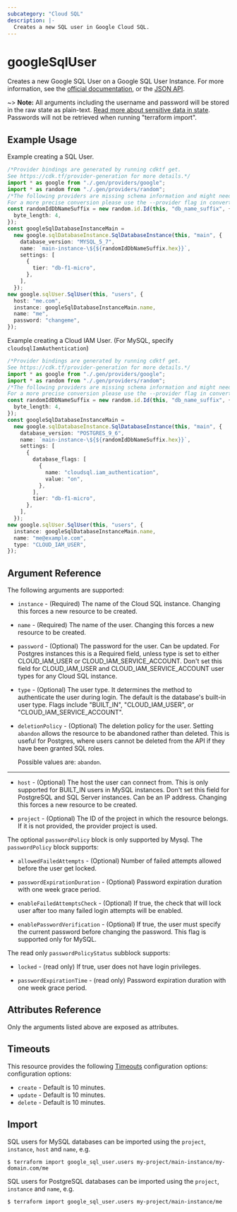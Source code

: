 ```yaml
---
subcategory: "Cloud SQL"
description: |-
  Creates a new SQL user in Google Cloud SQL.
---
```


# googleSqlUser

Creates a new Google SQL User on a Google SQL User Instance. For more information, see the [official documentation](https://cloud.google.com/sql/), or the [JSON API](https://cloud.google.com/sql/docs/admin-api/v1beta4/users).

\~> **Note:** All arguments including the username and password will be stored in the raw state as plain-text.
[Read more about sensitive data in state](https://www.terraform.io/language/state/sensitive-data). Passwords will not be retrieved when running
"terraform import".

## Example Usage

Example creating a SQL User.

```typescript
/*Provider bindings are generated by running cdktf get.
See https://cdk.tf/provider-generation for more details.*/
import * as google from "./.gen/providers/google";
import * as random from "./.gen/providers/random";
/*The following providers are missing schema information and might need manual adjustments to synthesize correctly: google, random.
For a more precise conversion please use the --provider flag in convert.*/
const randomIdDbNameSuffix = new random.id.Id(this, "db_name_suffix", {
  byte_length: 4,
});
const googleSqlDatabaseInstanceMain =
  new google.sqlDatabaseInstance.SqlDatabaseInstance(this, "main", {
    database_version: "MYSQL_5_7",
    name: `main-instance-\${${randomIdDbNameSuffix.hex}}`,
    settings: [
      {
        tier: "db-f1-micro",
      },
    ],
  });
new google.sqlUser.SqlUser(this, "users", {
  host: "me.com",
  instance: googleSqlDatabaseInstanceMain.name,
  name: "me",
  password: "changeme",
});

```

Example creating a Cloud IAM User. (For MySQL, specify `cloudsqlIamAuthentication`)

```typescript
/*Provider bindings are generated by running cdktf get.
See https://cdk.tf/provider-generation for more details.*/
import * as google from "./.gen/providers/google";
import * as random from "./.gen/providers/random";
/*The following providers are missing schema information and might need manual adjustments to synthesize correctly: google, random.
For a more precise conversion please use the --provider flag in convert.*/
const randomIdDbNameSuffix = new random.id.Id(this, "db_name_suffix", {
  byte_length: 4,
});
const googleSqlDatabaseInstanceMain =
  new google.sqlDatabaseInstance.SqlDatabaseInstance(this, "main", {
    database_version: "POSTGRES_9_6",
    name: `main-instance-\${${randomIdDbNameSuffix.hex}}`,
    settings: [
      {
        database_flags: [
          {
            name: "cloudsql.iam_authentication",
            value: "on",
          },
        ],
        tier: "db-f1-micro",
      },
    ],
  });
new google.sqlUser.SqlUser(this, "users", {
  instance: googleSqlDatabaseInstanceMain.name,
  name: "me@example.com",
  type: "CLOUD_IAM_USER",
});

```

## Argument Reference

The following arguments are supported:

*   `instance` - (Required) The name of the Cloud SQL instance. Changing this
    forces a new resource to be created.

*   `name` - (Required) The name of the user. Changing this forces a new resource
    to be created.

*   `password` - (Optional) The password for the user. Can be updated. For Postgres
    instances this is a Required field, unless type is set to either CLOUD\_IAM\_USER
    or CLOUD\_IAM\_SERVICE\_ACCOUNT. Don't set this field for CLOUD\_IAM\_USER
    and CLOUD\_IAM\_SERVICE\_ACCOUNT user types for any Cloud SQL instance.

*   `type` - (Optional) The user type. It determines the method to authenticate the
    user during login. The default is the database's built-in user type. Flags
    include "BUILT\_IN", "CLOUD\_IAM\_USER", or "CLOUD\_IAM\_SERVICE\_ACCOUNT".

*   `deletionPolicy` - (Optional) The deletion policy for the user.
    Setting `abandon` allows the resource to be abandoned rather than deleted. This is useful
    for Postgres, where users cannot be deleted from the API if they have been granted SQL roles.

    Possible values are: `abandon`.

***

*   `host` - (Optional) The host the user can connect from. This is only supported
    for BUILT\_IN users in MySQL instances. Don't set this field for PostgreSQL and SQL Server instances.
    Can be an IP address. Changing this forces a new resource to be created.

*   `project` - (Optional) The ID of the project in which the resource belongs. If it
    is not provided, the provider project is used.

The optional `passwordPolicy` block is only supported by Mysql. The `passwordPolicy` block supports:

*   `allowedFailedAttempts` - (Optional) Number of failed attempts allowed before the user get locked.

*   `passwordExpirationDuration` - (Optional) Password expiration duration with one week grace period.

*   `enableFailedAttemptsCheck` - (Optional) If true, the check that will lock user after too many failed login attempts will be enabled.

*   `enablePasswordVerification` - (Optional) If true, the user must specify the current password before changing the password. This flag is supported only for MySQL.

The read only `passwordPolicyStatus` subblock supports:

*   `locked` - (read only) If true, user does not have login privileges.

*   `passwordExpirationTime` - (read only) Password expiration duration with one week grace period.

## Attributes Reference

Only the arguments listed above are exposed as attributes.

## Timeouts

This resource provides the following
[Timeouts](https://developer.hashicorp.com/terraform/plugin/sdkv2/resources/retries-and-customizable-timeouts) configuration options: configuration options:

* `create` - Default is 10 minutes.
* `update` - Default is 10 minutes.
* `delete` - Default is 10 minutes.

## Import

SQL users for MySQL databases can be imported using the `project`, `instance`, `host` and `name`, e.g.

```console
$ terraform import google_sql_user.users my-project/main-instance/my-domain.com/me
```

SQL users for PostgreSQL databases can be imported using the `project`, `instance` and `name`, e.g.

```console
$ terraform import google_sql_user.users my-project/main-instance/me
```
